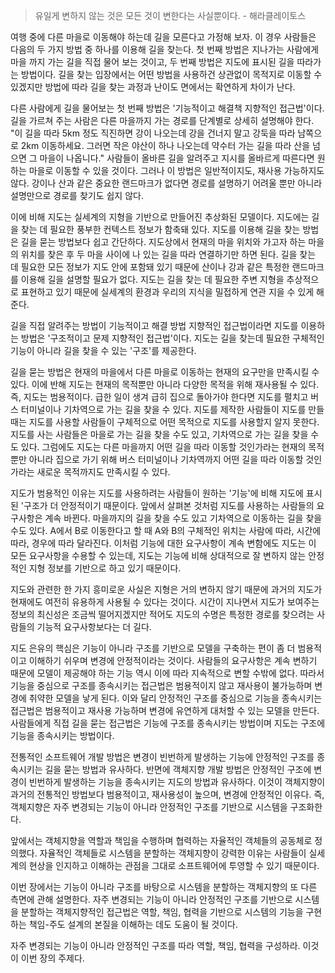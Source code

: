 > 유일게 변하지 않는 것은 모든 것이 변한다는 사실뿐이다. - 해라클레이토스

여행 중에 다른 마을로 이동해야 하는데 길을 모른다고 가정해 보자. 이 경우 사람들은 다음의 두 가지 방법 중 하나를 이용해 길을 찾는다. 첫 번째 방법은 지나가는 사람에게 마을 까지 가는 길을 직접 물어 보는 것이고, 두 번째 방법은 지도에 표시된 길을 따라가는 방법이다. 길을 찾는 입장에서는 어떤 방법을 사용하건 상관없이 목적지로 이동할 수 있겠지만 방법에 따라 길을 찾는 과정과 난이도 면에서는 확연하게 차이가 난다.

다른 사람에게 길을 물어보는 첫 번째 방법은 '기능적이고 해결책 지향적인 접근법'이다. 길을 가르쳐 주는 사람은 다른 마을까지 가는 경로를 단계별로 상세히 설명해야 한다. "이 길을 따라 5km 정도 직진하면 강이 나오는데 강을 건너지 말고 강둑을 따라 남쪽으로 2km 이동하세요. 그러면 작은 야산이 하나 나오는데 약수터 가는 길을 따라 산을 넘으면 그 마을이 나옵니다." 사람들이 올바른 길을 알려주고 지시를 올바르게 따른다면 원하는 마을로 이동할 수 있을 것이다. 그러나 이 방법은 일반적이지도, 재사용 가능하지도 않다. 강이나 산과 같은 중요한 랜드마크가 없다면 경로를 설명하기 어려울 뿐만 아니라 설명만으로 경로를 찾기도 쉽지 않다. 

이에 비해 지도는 실세계의 지형을 기반으로 만들어진 추상화된 모델이다. 지도에는 길을 찾는 데 필요한 풍부한 컨텍스트 정보가 함축돼 있다. 지도를 이용해 길을 찾는 방법은 길을 묻는 방법보다 쉽고 간단하다. 지도상에서 현재의 마을 위치와 가고자 하는 마을의 위치를 찾은 후 두 마을 사이에 나 있는 길을 따라 연결하기만 하면 된다. 길을 찾는 데 필요한 모든 정보가 지도 안에 포함돼 있기 때문에 산이나 강과 같은 특정한 랜드마크를 이용해 길을 설명할 필요가 없다. 지도는 길을 찾는 데 필요한 주변 지형을 추상적으로 표현하고 있기 때문에 실세계의 환경과 우리의 지식을 밀접하게 연관 지을 수 있게 해준다.

길을 직접 알려주는 방법이 기능적이고 해결 방법 지향적인 접근법이라면 지도를 이용하는 방법은 '구조적이고 문제 지향적인 접근법'이다. 지도는 길을 찾는데 필요한 구체적인 기능이 아니라 길을 찾을 수 있는 '구조'를 제공한다.

길을 묻는 방법은 현재의 마을에서 다른 마을로 이동하는 현재의 요구만을 만족시킬 수 있다. 이에 반해 지도는 현재의 목적뿐만 아니라 다양한 목적을 위해 재사용될 수 있다. 즉, 지도는 범용적이다. 급한 일이 생겨 급히 집으로 돌아가야 한다면 지도를 펼치고 버스 터미널이나 기차역으로 가는 길을 찾을 수 있다. 지도를 제작한 사람들이 지도를 만들 때는 지도를 사용할 사람들이 구체적으로 어떤 목적으로 지도를 사용할지 알지  못한다. 지도를 사는 사람들은 마을로 가는 길을 찾을 수도 있고, 기차역으로 가는 길을 찾을 수도 있다. 그럼에도 지도는 다른 마을까지 어떤 길을 따라 이동할 것인가라는 현재의 목적뿐만 아니라 집으로 가기 위해 버스 터미널이나 기차역까지 어떤 길을 따라 이동할 것인가라는 새로운 목적까지도 만족시킬 수 있다.

지도가 범용적인 이유는 지도를 사용하려는 사람들이 원하는 '기능'에 비해 지도에 표시된 '구조가 더 안정적이기 때문이다. 앞에서 살펴본 것처럼 지도를 사용하는 사람들의 요구사항은 계속 바뀐다. 마을까지의 길을 찾을 수도 있고 기차역으로 이동하는 길을 찾을 수도 있다. A에서 B로 이동한다고 할 때 A와 B의 구체적인 위치는 사람에 따라, 시간에 따라, 경우에 따라 달라진다. 이처럼 기능에 대한 요구사항이 계속 변함에도 지도는 이 모든 요구사항을 수용할 수 있는데, 지도는 기능에 비해 상대적으로 잘 변하지 않는 안정적인 지형 정보를 기반으로 하고 있기 때문이다.

지도와 관련한 한 가지 흥미로운 사실은 지형은 거의 변하지 않기 때문에 과거의 지도가 현재에도 여전히 유용하게 사용될 수 있다는 것이다. 시간이 지나면서 지도가 보여주는 정보의 최신성은 조금씩 떨어지겠지만 적어도 지도의 수명은 특정한 경로를 찾으려는 사람들의 기능적 요구사항보다는 더 길다.

지도 은유의 핵심은 기능이 아니라 구조를 기반으로 모델을 구축하는 편이 좀 더 범용적이고 이해하기 쉬우며 변경에 안정적이라는 것이다. 사람들의 요구사항은 계속 변하기 때문에 모델이 제공해야 하는 기능 역시 이에 따라 지속적으로 변할 수밖에 없다. 따라서 기능을  중심으로 구조를 종속시키는 접근법은 범용적이지 않고 재사용이 불가능하며 변경에 취약한 모델을 낳게 된다. 이와 달리 안정적인 구조를 중심으로 기능을 종속시키는 접근법은 범용적이고 재사용 가능하며 변경에 유연하게 대처할 수 있는 모델을 만든다. 사람들에게 직접 길을 묻는 접근법은 기능에 구조를 종속시키는 방법이며 지도는 구조에 기능을 종속시키는 방법이다.

전통적인 소프트웨어 개발 방법은 변경이 빈번하게 발생하는 기능에 안정적인 구조를 종속시키는 길을 묻는 방법과 유사하다. 반면에 객체지향 개발 방법은 안정적인 구조에 변경이 빈번하게 발생하는 기능을 종속시키는 지도의 방법과 유사하다. 이것이 객체지향이 과거의 전통적인 방법보다 범용적이고, 재사용성이 높으며, 변경에 안정적인 이유다. 즉, 객체지향은 자주 변경되는 기능이 아니라 안정적인 구조를 기반으로 시스템을 구조화한다.

앞에서는 객체지향을 역할과 책임을 수행하며 협력하는 자율적인 객체들의 공동체로 정의했다. 자율적인 객체들로 시스템을 분할하는 객체지향이 강력한 이유는 사람들이 실세계의 현상을 인지하고 이해하는 관점을 그대로 소프트웨어에 투영할 수 있기 때문이다.

이번 장에서는 기능이 아니라 구조를 바탕으로 시스템을 분할하는 객체지향의 또 다른 측면에 관해 설명한다. 자주 변경되는 기능이 아니라 안정적인 구조를 기반으로 시스템을 분할하는 객체지향적인 접근법은 역할, 책임, 협력을 기반으로 시스템의 기능을 구현하는 책임-주도 설계의 본질을 이해하는 데도 도움이 될 것이다.

자주 변경되는 기능이 아니라 안정적인 구조를 따라 역할, 책임, 협력을 구성하라. 이것이 이번 장의 주제다.